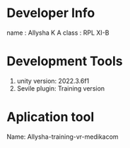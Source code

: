 # Developer Info
name : Allysha K A
class : RPL XI-B

# Development Tools
1. unity version: 2022.3.6f1
2. Sevile plugin: Training version

# Aplication tool

Name: Allysha-training-vr-medikacom
